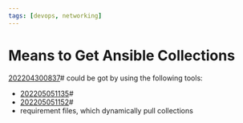 ```yaml
---
tags: [devops, networking]
---
```


# Means to Get Ansible Collections

[202204300837](202204300837.md)# could be got by using the following tools:
- [202205051135](202205051135.md)#
- [202205051152](202205051152.md)#
- requirement files, which dynamically pull collections
